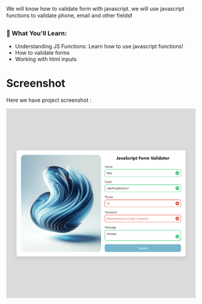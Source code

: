 We will know how to validate form with javascript. we will use javascript functions to validate phone, email and other fields❗️

### 🌟 What You'll Learn:
- Understanding JS Functions: Learn how to use javascript functions!
- How to validate forms
- Working with html inputs

# Screenshot
Here we have project screenshot :

![screenshot](screenshot.jpg)